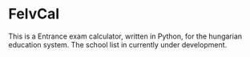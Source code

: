 # FelvCal
This is a Entrance exam calculator, written in Python, for the hungarian education system. The school list in currently under development.
